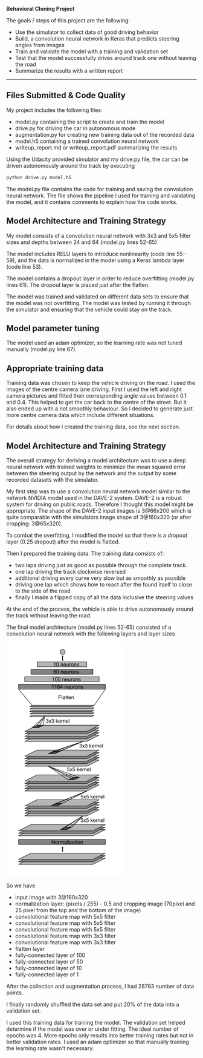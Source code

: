 **Behavioral Cloning Project**

The goals / steps of this project are the following:
* Use the simulator to collect data of good driving behavior
* Build, a convolution neural network in Keras that predicts steering angles from images
* Train and validate the model with a training and validation set
* Test that the model successfully drives around track one without leaving the road
* Summarize the results with a written report


[//]: # (Image References)

[image1]: ./documentation/model_base_architecture.png "Model Visualization"

---
## Files Submitted & Code Quality

My project includes the following files:
* model.py containing the script to create and train the model
* drive.py for driving the car in autonomous mode
* augmentation.py for creating new training data out of the recorded data
* model.h5 containing a trained convolution neural network 
* writeup_report.md or writeup_report.pdf summarizing the results

Using the Udacity provided simulator and my drive.py file, the car can be driven autonomously around the track by executing 
```sh
python drive.py model.h5
```

The model.py file contains the code for training and saving the convolution neural network. The file shows the pipeline I used for training and validating the model, and it contains comments to explain how the code works.

## Model Architecture and Training Strategy

My model consists of a convolution neural network with 3x3 and 5x5 filter sizes and depths between 24 and 64 (model.py lines 52-65) 

The model includes RELU layers to introduce nonlinearity (code line 55 - 59), and the data is normalized in the model using a Keras lambda layer (code line 53). 

The model contains a dropout layer in order to reduce overfitting (model.py lines 61). The dropout layer is placed just after the flatten.

The model was trained and validated on different data sets to ensure that the model was not overfitting. The model was tested by running it through the simulator and ensuring that the vehicle could stay on the track.

## Model parameter tuning

The model used an adam optimizer, so the learning rate was not tuned manually (model.py line 67).

## Appropriate training data

Training data was chosen to keep the vehicle driving on the road. I used the images of the centre camera lane driving. First I used the left and right camera pictures and fitted their corresponding angle values between 0.1 and 0.4. This helped to get the car back to the centre of the street. But it also ended up with a not smoothly behaviour. So I decided to generate just more centre camera data which include different situations.

For details about how I created the training data, see the next section. 

## Model Architecture and Training Strategy

The overall strategy for deriving a model architecture was to use a deep neural network with trained weights to minimize the mean squared error between the steering output by the network and the output by some recorded datasets with the simulator.

My first step was to use a convolution neural network model similar to the network NVIDIA model used in the DAVE-2 system. DAVE-2 is a robust system for driving on public roads. Therefore I thought this model might be appropriate. The shape of the DAVE-2 input images is 3@66x200 which is quite comparable with the simulators image shape of 3@160x320 (or after cropping: 3@65x320).

To combat the overfitting, I modified the model so that there is a dropout layer (0.25 dropout) after the model is flatted.

Then I prepared the training data. The training data consists of:
- two laps driving just as good as possible through the complete track.
- one lap driving the track clockwise reversed
- additional driving every curve very slow but as smoothly as possible
- driving one lap which shows how to react after the found itself to close to the side of the road
- finally I made a flipped copy of all the data inclusive the steering values

At the end of the process, the vehicle is able to drive autonomously around the track without leaving the road.

The final model architecture (model.py lines 52-65) consisted of a convolution neural network with the following layers and layer sizes

![alt text][image1]

So we have
- input image with 3@160x320
- normalization layer: (pixels / 255) - 0.5 and cropping image (70pixel and 25 pixel from the top and the bottom of the image)
- convolutional feature map with 5x5 filter
- convolutional feature map with 5x5 filter
- convolutional feature map with 5x5 filter
- convolutional feature map with 3x3 filter
- convolutional feature map with 3x3 filter
- flatten layer
- fully-connected layer of 100
- fully-connected layer of 50
- fully-connected layer of 10
- fully-connected layer of 1


After the collection and augmentation process, I had 28783 number of data points.


I finally randomly shuffled the data set and put 20% of the data into a validation set. 

I used this training data for training the model. The validation set helped determine if the model was over or under fitting. The ideal number of epochs was 4. More epochs only results into better training rates but not in better validation rates. I used an adam optimizer so that manually training the learning rate wasn't necessary.

